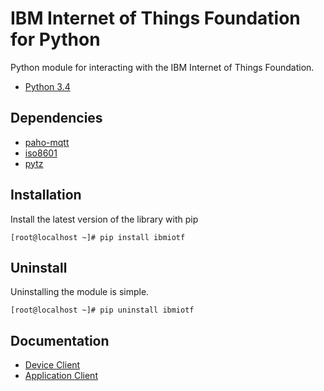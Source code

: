 IBM Internet of Things Foundation for Python
============================================

Python module for interacting with the IBM Internet of Things Foundation.

* [Python 3.4](https://www.python.org/download/releases/3.4.2)

Dependencies
------------
* [paho-mqtt](https://pypi.python.org/pypi/paho-mqtt)
* [iso8601](https://pypi.python.org/pypi/iso8601)
* [pytz](https://pypi.python.org/pypi/pytz)


Installation
------------
Install the latest version of the library with pip
```
[root@localhost ~]# pip install ibmiotf
```

Uninstall
---------
Uninstalling the module is simple.
```
[root@localhost ~]# pip uninstall ibmiotf
```

Documentation
-------------
* [Device Client](http://iotf.readthedocs.org/en/latest/libraries/python_cli_for_devices.html)
* [Application Client](http://iotf.readthedocs.org/en/latest/libraries/python_cli_for_apps.html)
